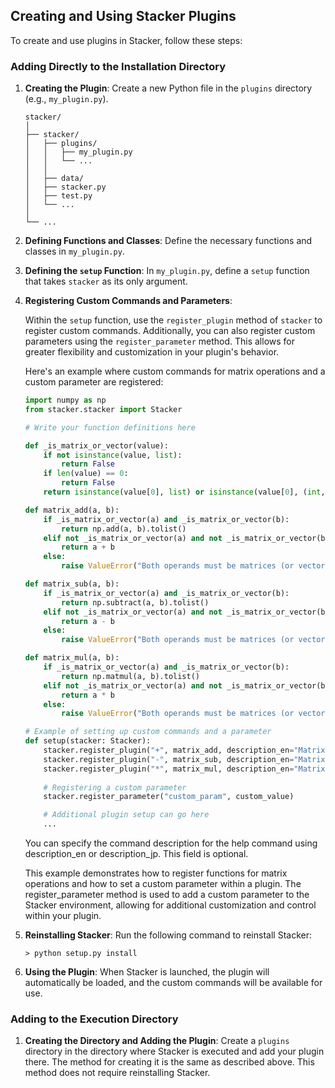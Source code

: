 ## Creating and Using Stacker Plugins

To create and use plugins in Stacker, follow these steps:

### Adding Directly to the Installation Directory

1. **Creating the Plugin**:
   Create a new Python file in the `plugins` directory (e.g., `my_plugin.py`).
    ```
    stacker/
    │
    ├── stacker/
    │   ├── plugins/
    │   │   ├── my_plugin.py
    │   │   └── ...
    │   │
    │   ├── data/
    │   ├── stacker.py
    │   ├── test.py
    │   └── ...
    │
    └── ...
    ```

2. **Defining Functions and Classes**:
   Define the necessary functions and classes in `my_plugin.py`.

3. **Defining the `setup` Function**:
   In `my_plugin.py`, define a `setup` function that takes `stacker` as its only argument.

4. **Registering Custom Commands and Parameters**:

    Within the `setup` function, use the `register_plugin` method of `stacker` to register custom commands. Additionally, you can also register custom parameters using the `register_parameter` method. This allows for greater flexibility and customization in your plugin's behavior.

    Here's an example where custom commands for matrix operations and a custom parameter are registered:

    ```python
    import numpy as np
    from stacker.stacker import Stacker

    # Write your function definitions here

    def _is_matrix_or_vector(value):
        if not isinstance(value, list):
            return False
        if len(value) == 0:
            return False
        return isinstance(value[0], list) or isinstance(value[0], (int, float))

    def matrix_add(a, b):
        if _is_matrix_or_vector(a) and _is_matrix_or_vector(b):
            return np.add(a, b).tolist()
        elif not _is_matrix_or_vector(a) and not _is_matrix_or_vector(b):
            return a + b
        else:
            raise ValueError("Both operands must be matrices (or vectors) for matrix addition.")

    def matrix_sub(a, b):
        if _is_matrix_or_vector(a) and _is_matrix_or_vector(b):
            return np.subtract(a, b).tolist()
        elif not _is_matrix_or_vector(a) and not _is_matrix_or_vector(b):
            return a - b
        else:
            raise ValueError("Both operands must be matrices (or vectors) for matrix subtraction.")

    def matrix_mul(a, b):
        if _is_matrix_or_vector(a) and _is_matrix_or_vector(b):
            return np.matmul(a, b).tolist()
        elif not _is_matrix_or_vector(a) and not _is_matrix_or_vector(b):
            return a * b
        else:
            raise ValueError("Both operands must be matrices (or vectors) for matrix multiplication.")

    # Example of setting up custom commands and a parameter
    def setup(stacker: Stacker):
        stacker.register_plugin("+", matrix_add, description_en="Matrix addition")
        stacker.register_plugin("-", matrix_sub, description_en="Matrix subtraction")
        stacker.register_plugin("*", matrix_mul, description_en="Matrix multiplication")
        
        # Registering a custom parameter
        stacker.register_parameter("custom_param", custom_value)

        # Additional plugin setup can go here
        ...
    ```
    You can specify the command description for the help command using description_en or description_jp. This field is optional.

    This example demonstrates how to register functions for matrix operations and how to set a custom parameter within a plugin. The register_parameter method is used to add a custom parameter to the Stacker environment, allowing for additional customization and control within your plugin.

5. **Reinstalling Stacker**:
   Run the following command to reinstall Stacker:
    ```
    > python setup.py install
    ```

6. **Using the Plugin**:
   When Stacker is launched, the plugin will automatically be loaded, and the custom commands will be available for use.

### Adding to the Execution Directory

1. **Creating the Directory and Adding the Plugin**:
   Create a `plugins` directory in the directory where Stacker is executed and add your plugin there. The method for creating it is the same as described above. This method does not require reinstalling Stacker.
